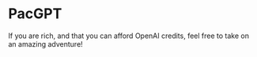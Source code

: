 # PacGPT

If you are rich, and that you can afford OpenAI credits, feel free to take on an amazing adventure!